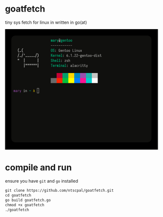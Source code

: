 # goatfetch
tiny sys fetch for linux in written in go(at)  

![example screenshot of the program in use](./goatfetch.png)

# compile and run
ensure you have `git` and `go` installed 
```
git clone https://github.com/ntscpal/goatfetch.git
cd goatfetch
go build goatfetch.go
chmod +x goatfetch
./goatfetch
```
